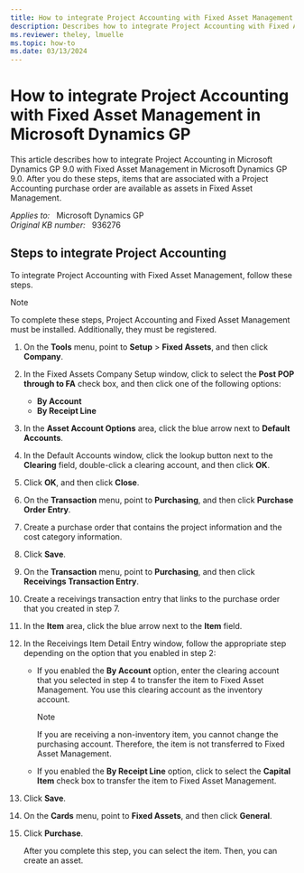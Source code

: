 ```yaml
---
title: How to integrate Project Accounting with Fixed Asset Management in Microsoft Dynamics GP
description: Describes how to integrate Project Accounting with Fixed Asset Management. This operation lets items that are associated with a Project Accounting purchase order available as assets in Fixed Asset Management in Microsoft Dynamics GP 9.0.
ms.reviewer: theley, lmuelle
ms.topic: how-to
ms.date: 03/13/2024
---
```

# How to integrate Project Accounting with Fixed Asset Management in Microsoft Dynamics GP

This article describes how to integrate Project Accounting in Microsoft Dynamics GP 9.0 with Fixed Asset Management in Microsoft Dynamics GP 9.0. After you do these steps, items that are associated with a Project Accounting purchase order are available as assets in Fixed Asset Management.

_Applies to:_ &nbsp; Microsoft Dynamics GP  
_Original KB number:_ &nbsp; 936276

## Steps to integrate Project Accounting

To integrate Project Accounting with Fixed Asset Management, follow these steps.

> [!NOTE]
> To complete these steps, Project Accounting and Fixed Asset Management must be installed. Additionally, they must be registered.

1. On the **Tools** menu, point to **Setup** > **Fixed Assets**, and then click **Company**.
2. In the Fixed Assets Company Setup window, click to select the **Post POP through to FA** check box, and then click one of the following options:
    - **By Account**  
    - **By Receipt Line**
3. In the **Asset Account Options** area, click the blue arrow next to **Default Accounts**.
4. In the Default Accounts window, click the lookup button next to the **Clearing** field, double-click a clearing account, and then click **OK**.
5. Click **OK**, and then click **Close**.
6. On the **Transaction** menu, point to **Purchasing**, and then click **Purchase Order Entry**.
7. Create a purchase order that contains the project information and the cost category information.
8. Click **Save**.
9. On the **Transaction** menu, point to **Purchasing**, and then click **Receivings Transaction Entry**.
10. Create a receivings transaction entry that links to the purchase order that you created in step 7.
11. In the **Item** area, click the blue arrow next to the **Item** field.
12. In the Receivings Item Detail Entry window, follow the appropriate step depending on the option that you enabled in step 2:

    - If you enabled the **By Account** option, enter the clearing account that you selected in step 4 to transfer the item to Fixed Asset Management. You use this clearing account as the inventory account.
        > [!NOTE]
        > If you are receiving a non-inventory item, you cannot change the purchasing account. Therefore, the item is not transferred to Fixed Asset Management.
    - If you enabled the **By Receipt Line** option, click to select the **Capital Item** check box to transfer the item to Fixed Asset Management.
13. Click **Save**.
14. On the **Cards** menu, point to **Fixed Assets**, and then click **General**.
15. Click **Purchase**.

    After you complete this step, you can select the item. Then, you can create an asset.
